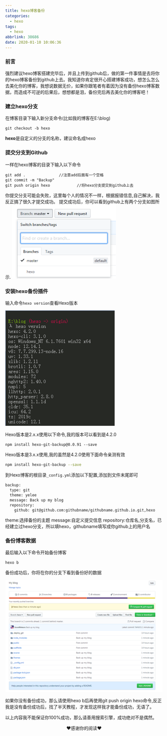 ```yaml
---
title: hexo博客备份
categories:
  - hexo
tags:
  - hexo
abbrlink: 38686
date: 2020-01-10 10:06:36
---
```


### 前言

强烈建议hexo博客搭建完毕后，并且上传到github后，做的第一件事情是去将你的hexo博客备份到github上去。我知道你肯定很开心搭建博客成功，想怎么怎么去美化你的博客，我想说数据无价，如果你跟笔者有着因为没有备份hexo博客数据，而造成不可逆的后果后，想想都是泪，备份完后再去美化你的博客吧！

<!--more-->

### 建立hexo分支

在博客目录下输入新分支命令(比如我的博客在E:\blog)

```
git checkout -b hexo
```

**hexo**是自定义的分支的名称，建议命名成hexo

### 提交分支到Github

一样在hexo博客的目录下输入以下命令

```
git add .				//注意add后面有一个空格
git commit -m "Backup"
git push origin hexo			//将hexo分支提交到github上去
```

你提交分支可能会失败，这里每个人的情况不一样，根据报错信息,自己解决，我反正搞了很久才提交成功。
提交成功后，你可以看到github上有两个分支如图所示.
![](hexo博客备份/successful.png)

### 安装hexo备份插件

输入命令`hexo version`查看Hexo版本

![](hexo博客备份/hexo_version.png)

Hexo版本是2.x.x使用以下命令,我的版本可以看到是4.2.0

```
npm install hexo-git-backup@0.0.91 --save
```

Hexo版本是3.x.x使用,我的虽然是4.2.0使用下面命令亲测有效

```bash
npm install hexo-git-backup --save
```

到Hexo博客的根目录`_config.yml`添加以下配置,添加到文件末尾即可

```
backup:
  type: git
  theme: yelee
  message: Back up my blog
  repository:
    github: git@github.com:githubname/githubname.github.io.git,hexo
```

theme:选择备份的主题
message:自定义提交信息
repository:仓库名,分支名，已经建立过hexo分支，所以填hexo，githubname填写成你github上的用户名

### 备份博客数据

最后输入以下命令开始备份博客

```
hexo b
```

备份成功后，你将在你的分支下看到备份好的数据

![](hexo博客备份/backup.png)

如果你没有备份成功，那么请使用hexo b后再使用git push origin hexo命令,反正我是没有备份成功后，找了半天教程，才发现这样我才能备份成功，无语了。

以上内容我不能保证你100%成功，那么请善用搜索引擎，成功绝对不是偶然。

<center>♥感谢你的阅读♥</center>